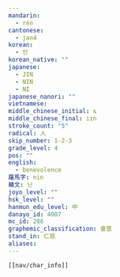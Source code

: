 ```yaml
---
mandarin:
  - rén
cantonese:
  - jan4
korean:
  - 인
korean_native: ""
japanese:
  - JIN
  - NIN
  - NI
japanese_nanori: ""
vietnamese:
middle_chinese_initial: ȵ
middle_chinese_final: iɪn
stroke_count: "5"
radical: 人
skip_number: 1-2-3
grade_level: 4
pos: ""
english:
  - benevolence
羅馬字: nin
韓文: 닌
joyo_level: ""
hsk_level: ""
hanmun_edu_level: 中
danayo_id: 4007
mc_id: 286
graphemic_classification: 會意
stand_in: 仁慈
aliases:
---
```

```meta-bind-embed
[[nav/char_info]]
```